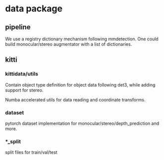 # data package

## pipeline

We use a registry dictionary mechanism following mmdetection. One could build monocular/stereo augmentator with a list of dictionaries.

## kitti

### kittidata/utils
Contain object type definition for object data following det3, while adding support for stereo.

Numba accelerated utils for data reading and coordinate transforms.

### dataset
pytorch dataset implementation for monocular/stereo/depth_prediction and more.

### *_split
split files for train/val/test


